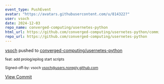 ```yaml
---
event_type: PushEvent
avatar: "https://avatars.githubusercontent.com/u/814322?"
user: vsoch
date: 2024-12-03
repo_name: converged-computing/usernetes-python
html_url: https://github.com/converged-computing/usernetes-python/commit/efc879552c45d81940721b16e99a184baabb4367
repo_url: https://github.com/converged-computing/usernetes-python
---
```


<a href='https://github.com/vsoch' target='_blank'>vsoch</a> pushed to <a href='https://github.com/converged-computing/usernetes-python' target='_blank'>converged-computing/usernetes-python</a>

<small>feat: add prolog/epilog start scripts

Signed-off-by: vsoch <vsoch@users.noreply.github.com></small>

<a href='https://github.com/converged-computing/usernetes-python/commit/efc879552c45d81940721b16e99a184baabb4367' target='_blank'>View Commit</a>